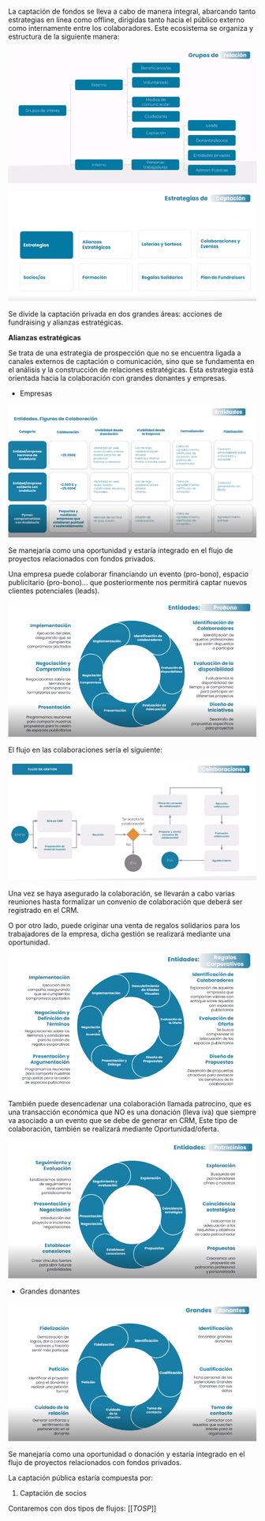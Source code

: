 La captación de fondos se lleva a cabo de manera integral, abarcando tanto estrategias en línea como offline, dirigidas tanto hacia el público externo como internamente entre los colaboradores. Este ecosistema se organiza y estructura de la siguiente manera:

![image.png](/.attachments/image-a74b9c8e-35da-4873-8bcd-f0367f5ba3e8.png)

![image.png](/.attachments/image-ca8e548f-9a15-4187-b7ff-0794db0c7da5.png)

Se divide la captación privada en dos grandes áreas: acciones de fundraising y alianzas estratégicas.

**Alianzas estratégicas**

Se trata de una estrategia de prospección que no se encuentra ligada a canales externos de captación o comunicación, sino que se fundamenta en el análisis y la construcción de relaciones estratégicas. Esta estrategia está orientada hacia la colaboración con grandes donantes y empresas.

- Empresas

![image.png](/.attachments/image-d673c0ca-f3c4-456b-849c-c705cf0e4a3b.png)

Se manejaría como una oportunidad y estaría integrado en el flujo de proyectos relacionados con fondos privados.

Una empresa puede colaborar financiando un evento (pro-bono), espacio publicitario (pro-bono)... que posteriormente nos permitirá captar nuevos clientes potenciales (leads).

![image.png](/.attachments/image-27d7fecc-333b-4bea-a92a-9518ce428a98.png)

El flujo en las colaboraciones sería el siguiente:

![image.png](/.attachments/image-b99622f2-f351-4530-94c7-a7aaaba73c76.png)

Una vez se haya asegurado la colaboración, se llevarán a cabo varias reuniones hasta formalizar un convenio de colaboración que deberá ser registrado en el CRM.

O por otro lado, puede originar una venta de regalos solidarios para los trabajadores de la empresa, dicha gestión se realizará mediante una oportunidad.

![image.png](/.attachments/image-8ec18e77-3b2c-4148-9cfa-c3f68eb8ce59.png)

También puede desencadenar una colaboración llamada patrocino, que es una transacción económica que NO es una donación (lleva iva) que siempre va asociado a un evento que se debe de generar en CRM, Este tipo de colaboración, también se realizará mediante Oportunidad/oferta.

![image.png](/.attachments/image-2e710037-ffcf-44a6-972e-c22ad534ce6e.png)

- Grandes donantes

![image.png](/.attachments/image-1f1e8a96-51f3-44ff-bc6b-5818b2f82fc5.png)

Se manejaría como una oportunidad o donación y estaría integrado en el flujo de proyectos relacionados con fondos privados.

La captación pública estaría compuesta por:

1. Captación de socios

Contaremos con dos tipos de flujos:
[[_TOSP_]]



